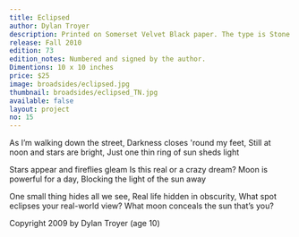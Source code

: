 ```yaml
---
title: Eclipsed
author: Dylan Troyer
description: Printed on Somerset Velvet Black paper. The type is Stone Sans, printed from polymer plates on a Vandercook 219 proofing press. This is the third in the Cambium* Broadside Series which honors the work of young writers and acknowledges the fresh insights of growing minds.
release: Fall 2010
edition: 73
edition_notes: Numbered and signed by the author.
Dimentions: 10 x 10 inches
price: $25
image: broadsides/eclipsed.jpg
thumbnail: broadsides/eclipsed_TN.jpg
available: false
layout: project
no: 15
---
```


As I’m walking down the street,
Darkness closes 'round my feet,
Still at noon and stars are bright,
Just one thin ring of sun sheds light

Stars appear and fireflies gleam
Is this real or a crazy dream?
Moon is powerful for a day,
Blocking the light of the sun away

One small thing hides all we see,
Real life hidden in obscurity,
What spot eclipses your real-world view?
What moon conceals the sun that’s you?


Copyright 2009 by Dylan Troyer (age 10)
